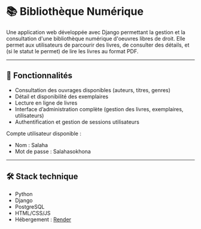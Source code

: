 # 📚 Bibliothèque Numérique

Une application web développée avec Django permettant la gestion et la consultation d'une bibliothèque numérique d'oeuvres libres de droit. Elle permet aux utilisateurs de parcourir des livres, de consulter des détails, et (si le statut le permet) de lire les livres au format PDF.

---

## 🚀 Fonctionnalités

- Consultation des ouvrages disponibles (auteurs, titres, genres)
- Détail et disponibilité des exemplaires
- Lecture en ligne de livres
- Interface d’administration complète (gestion des livres, exemplaires, utilisateurs)
- Authentification et gestion de sessions utilisateurs

Compte utilisateur disponible : 
- Nom : Salaha
- Mot de passe : Salahasokhona

---

## 🛠️ Stack technique

- Python
- Django
- PostgreSQL
- HTML/CSS/JS
- Hébergement : [Render](https://render.com)
